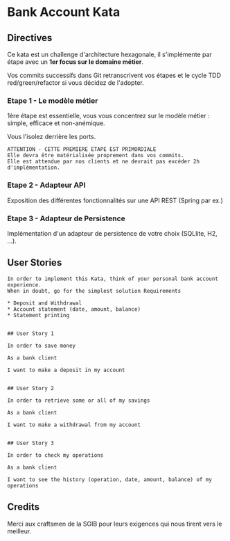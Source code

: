 # Bank Account Kata

## Directives

Ce kata est un challenge d'architecture hexagonale, il s'implémente par étape avec un **1er focus sur le domaine métier**.

Vos commits successifs dans Git retranscrivent vos étapes et le cycle TDD red/green/refactor si vous décidez de l'adopter. 

### Etape 1 - Le modèle métier

1ère étape est essentielle, vous vous concentrez sur le modèle métier : simple, efficace et non-anémique.

Vous l'isolez derrière les ports.

```
ATTENTION - CETTE PREMIERE ETAPE EST PRIMORDIALE
Elle devra être matérialisée proprement dans vos commits.
Elle est attendue par nos clients et ne devrait pas excéder 2h d'implémentation.
```

### Etape 2 - Adapteur API

Exposition des différentes fonctionnalités sur une API REST (Spring par ex.)

### Etape 3 - Adapteur de Persistence

Implémentation d'un adapteur de persistence de votre choix (SQLlite, H2, ...).

## User Stories
```
In order to implement this Kata, think of your personal bank account experience.
When in doubt, go for the simplest solution Requirements

* Deposit and Withdrawal
* Account statement (date, amount, balance)
* Statement printing
 

## User Story 1

In order to save money

As a bank client

I want to make a deposit in my account


## User Story 2

In order to retrieve some or all of my savings

As a bank client

I want to make a withdrawal from my account


## User Story 3

In order to check my operations

As a bank client

I want to see the history (operation, date, amount, balance) of my operations
```

## Credits
Merci aux craftsmen de la SGIB pour leurs exigences qui nous tirent vers le meilleur.
